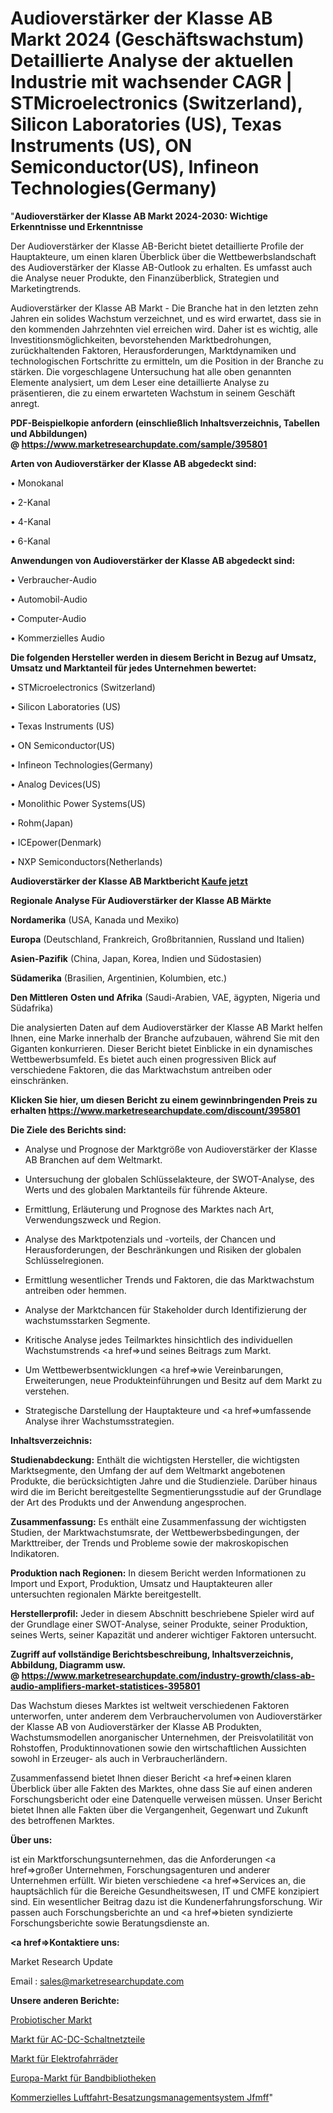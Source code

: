 # Audioverstärker der Klasse AB Markt 2024 (Geschäftswachstum) Detaillierte Analyse der aktuellen Industrie mit wachsender CAGR | STMicroelectronics (Switzerland), Silicon Laboratories (US), Texas Instruments (US), ON Semiconductor(US), Infineon Technologies(Germany)

"<strong>Audioverstärker der Klasse AB Markt 2024-2030: Wichtige Erkenntnisse und Erkenntnisse</strong>

Der Audioverstärker der Klasse AB-Bericht bietet detaillierte Profile der Hauptakteure, um einen klaren Überblick über die Wettbewerbslandschaft des Audioverstärker der Klasse AB-Outlook zu erhalten. Es umfasst auch die Analyse neuer Produkte, den Finanzüberblick, Strategien und Marketingtrends.

Audioverstärker der Klasse AB Markt - Die Branche hat in den letzten zehn Jahren ein solides Wachstum verzeichnet, und es wird erwartet, dass sie in den kommenden Jahrzehnten viel erreichen wird. Daher ist es wichtig, alle Investitionsmöglichkeiten, bevorstehenden Marktbedrohungen, zurückhaltenden Faktoren, Herausforderungen, Marktdynamiken und technologischen Fortschritte zu ermitteln, um die Position in der Branche zu stärken. Die vorgeschlagene Untersuchung hat alle oben genannten Elemente analysiert, um dem Leser eine detaillierte Analyse zu präsentieren, die zu einem erwarteten Wachstum in seinem Geschäft anregt.

<strong><b>PDF-Beispielkopie anfordern (einschließlich Inhaltsverzeichnis, Tabellen und Abbildungen) @ </b></strong><strong><a href=https://www.marketresearchupdate.com/sample/395801><strong>https://www.marketresearchupdate.com/sample/395801</u></a></strong></strong>

<strong>Arten von Audioverstärker der Klasse AB abgedeckt sind:</strong>

• Monokanal

• 2-Kanal

• 4-Kanal

• 6-Kanal

<strong>Anwendungen von Audioverstärker der Klasse AB abgedeckt sind:</strong>

• Verbraucher-Audio

• Automobil-Audio

• Computer-Audio

• Kommerzielles Audio

<strong>Die folgenden Hersteller werden in diesem Bericht in Bezug auf Umsatz, Umsatz und Marktanteil für jedes Unternehmen bewertet:</strong>

• STMicroelectronics (Switzerland)

• Silicon Laboratories (US)

• Texas Instruments (US)

• ON Semiconductor(US)

• Infineon Technologies(Germany)

• Analog Devices(US)

• Monolithic Power Systems(US)

• Rohm(Japan)

• ICEpower(Denmark)

• NXP Semiconductors(Netherlands)

<strong>Audioverstärker der Klasse AB Marktbericht <a href=https://www.marketresearchupdate.com/buynow/395801>Kaufe jetzt</a></strong>

<strong>Regionale Analyse Für Audioverstärker der Klasse AB Märkte</strong>

<strong>Nordamerika</strong> (USA, Kanada und Mexiko)

<strong>Europa</strong> (Deutschland, Frankreich, Großbritannien, Russland und Italien)

<strong>Asien-Pazifik</strong> (China, Japan, Korea, Indien und Südostasien)

<strong>Südamerika</strong> (Brasilien, Argentinien, Kolumbien, etc.)

<strong>Den Mittleren</strong> <strong>Osten und Afrika</strong> (Saudi-Arabien, VAE, ägypten, Nigeria und Südafrika)

Die analysierten Daten auf dem Audioverstärker der Klasse AB Markt helfen Ihnen, eine Marke innerhalb der Branche aufzubauen, während Sie mit den Giganten konkurrieren. Dieser Bericht bietet Einblicke in ein dynamisches Wettbewerbsumfeld. Es bietet auch einen progressiven Blick auf verschiedene Faktoren, die das Marktwachstum antreiben oder einschränken.

<strong>Klicken Sie hier, um diesen Bericht zu einem gewinnbringenden Preis zu erhalten
</strong><strong><a href=https://www.marketresearchupdate.com/discount/395801>https://www.marketresearchupdate.com/discount/395801</b></u></strong></a>

<strong>Die Ziele des Berichts sind:</strong>

- Analyse und Prognose der Marktgröße von Audioverstärker der Klasse AB Branchen auf dem Weltmarkt.

- Untersuchung der globalen Schlüsselakteure, der SWOT-Analyse, des Werts und des globalen Marktanteils für führende Akteure.

- Ermittlung, Erläuterung und Prognose des Marktes nach Art, Verwendungszweck und Region.

- Analyse des Marktpotenzials und -vorteils, der Chancen und Herausforderungen, der Beschränkungen und Risiken der globalen Schlüsselregionen.

- Ermittlung wesentlicher Trends und Faktoren, die das Marktwachstum antreiben oder hemmen.

- Analyse der Marktchancen für Stakeholder durch Identifizierung der wachstumsstarken Segmente.

- Kritische Analyse jedes Teilmarktes hinsichtlich des individuellen Wachstumstrends <a href=>und</a> seines Beitrags zum Markt.

- Um Wettbewerbsentwicklungen <a href=>wie</a> Vereinbarungen, Erweiterungen, neue Produkteinführungen und Besitz auf dem Markt zu verstehen.

- Strategische Darstellung der Hauptakteure und <a href=>umfas</a>sende Analyse ihrer Wachstumsstrategien.

<strong>Inhaltsverzeichnis:</strong>

<strong>Studienabdeckung:</strong> Enthält die wichtigsten Hersteller, die wichtigsten Marktsegmente, den Umfang der auf dem Weltmarkt angebotenen Produkte, die berücksichtigten Jahre und die Studienziele. Darüber hinaus wird die im Bericht bereitgestellte Segmentierungsstudie auf der Grundlage der Art des Produkts und der Anwendung angesprochen.

<strong>Zusammenfassung:</strong> Es enthält eine Zusammenfassung der wichtigsten Studien, der Marktwachstumsrate, der Wettbewerbsbedingungen, der Markttreiber, der Trends und Probleme sowie der makroskopischen Indikatoren.

<strong>Produktion nach Regionen:</strong> In diesem Bericht werden Informationen zu Import und Export, Produktion, Umsatz und Hauptakteuren aller untersuchten regionalen Märkte bereitgestellt.

<strong>Herstellerprofil:</strong> Jeder in diesem Abschnitt beschriebene Spieler wird auf der Grundlage einer SWOT-Analyse, seiner Produkte, seiner Produktion, seines Werts, seiner Kapazität und anderer wichtiger Faktoren untersucht.

<strong><b>Zugriff auf vollständige Berichtsbeschreibung, Inhaltsverzeichnis, Abbildung, Diagramm usw. @ </b></strong><strong><a href=https://www.marketresearchupdate.com/industry-growth/class-ab-audio-amplifiers-market-statistices-395801>https://www.marketresearchupdate.com/industry-growth/class-ab-audio-amplifiers-market-statistices-395801</a></strong>

Das Wachstum dieses Marktes ist weltweit verschiedenen Faktoren unterworfen, unter anderem dem Verbrauchervolumen von Audioverstärker der Klasse AB von Audioverstärker der Klasse AB Produkten, Wachstumsmodellen anorganischer Unternehmen, der Preisvolatilität von Rohstoffen, Produktinnovationen sowie den wirtschaftlichen Aussichten sowohl in Erzeuger- als auch in Verbraucherländern.

Zusammenfassend bietet Ihnen dieser Bericht <a href=>einen</a> klaren Überblick über alle Fakten des Marktes, ohne dass Sie auf einen anderen Forschungsbericht oder eine Datenquelle verweisen müssen. Unser Bericht bietet Ihnen alle Fakten über die Vergangenheit, Gegenwart und Zukunft des betroffenen Marktes.

<strong>Über uns:</strong>

 ist ein Marktforschungsunternehmen, das die Anforderungen <a href=>großer</a> Unternehmen, Forschungsagenturen und anderer Unternehmen erfüllt. Wir bieten verschiedene <a href=>Services</a> an, die hauptsächlich für die Bereiche Gesundheitswesen, IT und CMFE konzipiert sind. Ein wesentlicher Beitrag dazu ist die Kundenerfahrungsforschung. Wir passen auch Forschungsberichte an und <a href=>bieten</a> syndizierte Forschungsberichte sowie Beratungsdienste an.

<strong><a href=>Kontaktiere uns:</a></strong>

Market Research Update

Email : sales@marketresearchupdate.com

<strong>Unsere anderen Berichte:</strong>

<a href=https://www.linkedin.com/pulse/probiotic-market-pointing-capture-largest-growth>Probiotischer Markt</a>

<a href=https://www.linkedin.com/pulse/ac-dc-switching-power-supplies-market-research>Markt für AC-DC-Schaltnetzteile</a>

<a href=https://www.linkedin.com/pulse/electric-bicycles-market-size-industry-growth>Markt für Elektrofahrräder</a>

<a href=https://www.linkedin.com/pulse/europe-tape-library-market-2023-current-future-trends>Europa-Markt für Bandbibliotheken</a>

<a href=https://www.linkedin.com/pulse/commercial-aviation-crew-management-system-jfmff/>Kommerzielles Luftfahrt-Besatzungsmanagementsystem Jfmff</a>"
